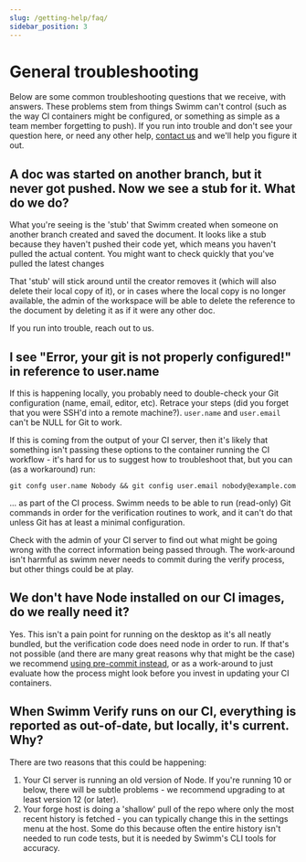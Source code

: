 ```yaml
---
slug: /getting-help/faq/
sidebar_position: 3
---
```

# General troubleshooting

Below are some common troubleshooting questions that we receive, with answers. These problems stem from things Swimm can't control (such as the way CI containers might be configured, or something as simple as a team member forgetting to push). If you run into trouble and don't see your question here, or need any other help, [contact us](../support/) and we'll help you figure it out.

## A doc was started on another branch, but it never got pushed. Now we see a stub for it. What do we do?

What you're seeing is the 'stub' that Swimm created when someone on another branch created and saved the document. It looks like a stub because they haven't pushed their code yet, which means you haven't pulled the actual content. You might want to check quickly that you've pulled the latest changes

That 'stub' will stick around until the creator removes it (which will also delete their local copy of it), or in cases where the local copy is no longer available, the admin of the workspace will be able to delete the reference to the document by deleting it as if it were any other doc. 

If you run into trouble, reach out to us.

## I see "Error, your git is not properly configured!" in reference to user.name

If this is happening locally, you probably need to double-check your Git configuration (name, email, editor, etc). Retrace your steps (did you forget that you were SSH'd into a remote machine?). `user.name` and `user.email` can't be NULL for Git to work.

If this is coming from the output of your CI server, then it's likely that something isn't passing these options to the container running the CI workflow - it's hard for us to suggest how to troubleshoot that, but you can (as a workaround) run:

```
git confg user.name Nobody && git config user.email nobody@example.com
```

... as part of the CI process. Swimm needs to be able to run (read-only) Git commands in order for the verification routines to work, and it can't do that unless Git has at least a minimal configuration.

Check with the admin of your CI server to find out what might be going wrong with the correct information being passed through. The work-around isn't harmful as swimm never needs to commit during the verify process, but other things could be at play.

## We don't have Node installed on our CI images, do we really need it?

Yes. This isn't a pain point for running on the desktop as it's all neatly bundled, but the verification code does need node in order to run. If that's not possible (and there are many great reasons why that might be the case) we recommend [using pre-commit instead](../../workflow/continuous-integration#pre-commit/), or as a work-around to just evaluate how the process might look before you invest in updating your CI containers. 

## When Swimm Verify runs on our CI, everything is reported as out-of-date, but locally, it's current. Why?

There are two reasons that this could be happening:

 1. Your CI server is running an old version of Node. If you're running 10 or below, there will be subtle problems - we recommend upgrading to at least version 12 (or later).
 2. Your forge host is doing a 'shallow' pull of the repo where only the most recent history is fetched - you can typically change this in the settings menu at the host. Some do this because often the entire history isn't needed to run code tests, but it is needed by Swimm's CLI tools for accuracy.